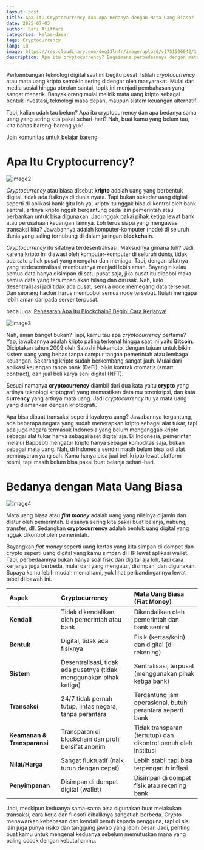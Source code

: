 ```yaml
---
layout: post
title: Apa itu Cryptocurrency dan Apa Bedanya dengan Mata Uang Biasa?
date: 2025-07-03
author: Rafi Aliffari
categories: kelas-dasar
tags: Cryptocurrency
lang: id
image: https://res.cloudinary.com/deq13ln4r/image/upload/v1751506042/1_lpaj9n.png
description: Apa itu cryptocurrency? Bagaimana perbedaannya dengan mata uang seperti Rupiah atau Dolar? Baca artikel ini.
---
```

Perkembangan teknologi digital saat ini begitu pesat. Istilah *cryptocurrency* atau mata uang kripto semakin sering didengar oleh masyarakat. Mulai dari media sosial hingga obrolan santai, topik ini menjadi pembahasan yang sangat menarik. Banyak orang mulai melirik mata uang kripto sebagai bentuk investasi, teknologi masa depan, maupun sistem keuangan alternatif.

Tapi, kalian udah tau belum? Apa itu cryptocurrency dan apa bedanya sama uang yang sering kita pakai sehari-hari? Nah, buat kamu yang belum tau, kita bahas bareng-bareng yuk\!

[Join komunitas untuk belajar bareng](https://t.me/Blockhore)

# Apa Itu Cryptocurrency?

![image2](https://res.cloudinary.com/deq13ln4r/image/upload/v1751506041/2_wxgrrc.png)

*Cryptocurrency* atau biasa disebut **kripto** adalah uang yang berbentuk digital, tidak ada fisiknya di dunia nyata. Tapi bukan sekedar uang digital seperti di aplikasi bank gitu loh ya, kripto itu nggak bisa di kontrol oleh bank sentral, artinya kripto nggak bergantung pada izin pemerintah atau perbankan untuk bisa digunakan. Jadi nggak pakai pihak ketiga lewat bank atau perusahaan keuangan lainnya. Loh terus siapa yang mengawasi transaksi kita? Jawabannya adalah komputer-komputer (node) di seluruh dunia yang saling terhubung di dalam jaringan **blockchain**.

*Cryptocurrency* itu sifatnya terdesentralisasi. Maksudnya gimana tuh? Jadi, karena kripto ini diawasi oleh komputer-komputer di seluruh dunia, tidak ada satu pihak pusat yang mengatur dan menjaga. Tapi, dengan sifatnya yang terdesentralisasi membuatnya menjadi lebih aman. Bayangin kalau semua data hanya disimpan di satu pusat saja, jika pusat itu dibobol maka semua data yang tersimpan akan hilang dan dirusak. Nah, kalo desentralisasi jadi tidak ada pusat, semua node memegang data tersebut. Dan seorang hacker harus membobol semua node tersebut. Itulah mengapa lebih aman daripada server terpusat.

baca juga: [Penasaran Apa Itu Blockchain? Begini Cara Kerjanya\!](https://blockhore.netlify.app/penasaran-apa-itu-blockchain-begini-cara-kerjanya/)

![image3](https://res.cloudinary.com/deq13ln4r/image/upload/v1751506040/3_yo4yra.png)

Nah, aman banget bukan? Tapi, kamu tau apa *cryptocurrency* pertama? Yap, jawabannya adalah kripto paling terkenal hingga saat ini yaitu **Bitcoin**. Diciptakan tahun 2009 oleh Satoshi Nakamoto, dengan tujuan untuk bikin sistem uang yang bebas tanpa campur tangan pemerintah atau lembaga keuangan. Sekarang kripto sudah berkembang sangat jauh. Mulai dari aplikasi keuangan tanpa bank (DeFi), bikin kontrak otomatis (smart contract), dan jual beli karya seni digital (NFT).

Sesuai namanya **cryptocurrency** diambil dari dua kata yaitu **crypto** yang artinya teknologi kriptografi yang memastikan data mu terenkripsi, dan kata **currency** yang artinya mata uang. Jadi *cryptocurrency* itu ya mata uang yang diamankan dengan kriptografi. 

Apa bisa dibuat transaksi seperti layaknya uang? Jawabannya tergantung, ada beberapa negara yang sudah menerapkan kripto sebagai alat tukar, tapi ada juga negara termasuk Indonesia yang belum menganggap kripto sebagai alat tukar hanya sebagai aset digital aja. Di Indonesia, pemerintah melalui Bappebti mengatur kripto hanya sebagai komoditas saja, bukan sebagai mata uang. Nah, di Indonesia sendiri masih belum bisa jadi alat pembayaran yang sah. Kamu hanya bisa jual beli kripto lewat platform resmi, tapi masih belum bisa pakai buat belanja sehari-hari.

# Bedanya dengan Mata Uang Biasa

![image4](https://res.cloudinary.com/deq13ln4r/image/upload/v1751506039/4_djuavz.png)

Mata uang biasa atau ***fiat money*** adalah uang yang nilainya dijamin dan diatur oleh pemerintah. Biasanya sering kita pakai buat belanja, nabung, transfer, dll. Sedangkan **cryptocurrency** adalah bentuk uang digital yang nggak dikontrol oleh pemerintah. 

Bayangkan *fiat money* seperti uang kertas yang kita simpan di dompet dan crypto seperti uang digital yang kamu simpan di HP lewat aplikasi wallet. Tapi, perbedaannya bukan hanya soal fisik dan digital aja loh, tapi cara kerjanya juga berbeda, mulai dari yang mengatur, disimpan, dan digunakan. Supaya kamu lebih mudah memahami, yuk lihat perbandingannya lewat tabel di bawah ini.

| Aspek | Cryptocurrency | Mata Uang Biasa (Fiat Money) |
| :---- | :---- | :---- |
| **Kendali** | Tidak dikendalikan oleh pemerintah atau bank | Dikendalikan oleh pemerintah dan bank sentral |
| **Bentuk** | Digital, tidak ada fisiknya | Fisik (kertas/koin) dan digital (di rekening) |
| **Sistem** | Desentralisasi, tidak ada pusatnya (tidak menggunakan pihak ketiga) | Sentralisasi, terpusat (menggunakan pihak ketiga bank) |
| **Transaksi** | 24/7 tidak pernah tutup, lintas negara, tanpa perantara | Tergantung jam operasional, butuh perantara seperti bank |
| **Keamanan & Transparansi** | Transparan di blockchain dan profil bersifat anonim | Tidak transparan (tertutup) dan dikontrol penuh oleh institusi |
| **Nilai/Harga** | Sangat fluktuatif (naik turun dengan cepat) | Lebih stabil tapi bisa terpengaruh inflasi |
| **Penyimpanan** | Disimpan di dompet digital (wallet) | Disimpan di dompet fisik atau rekening bank |

Jadi, meskipun keduanya sama-sama bisa digunakan buat melakukan transaksi, cara kerja dan filosofi dibaliknya sangatlah berbeda. Crypto menawarkan kebebasan dan kendali penuh kepada pengguna, tapi di sisi lain juga punya risiko dan tanggung jawab yang lebih besar. Jadi, penting buat kamu untuk mengenal keduanya sebelum memutuskan mana yang paling cocok dengan kebutuhanmu.
